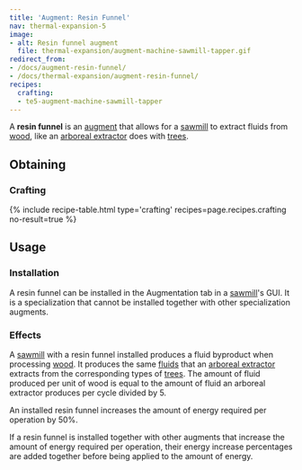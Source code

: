 ```yaml
---
title: 'Augment: Resin Funnel'
nav: thermal-expansion-5
image:
- alt: Resin funnel augment
  file: thermal-expansion/augment-machine-sawmill-tapper.gif
redirect_from:
- /docs/augment-resin-funnel/
- /docs/thermal-expansion/augment-resin-funnel/
recipes:
  crafting:
  - te5-augment-machine-sawmill-tapper
---
```


A **resin funnel** is an [augment](/docs/thermal-expansion-5/augments/) that allows for a
[sawmill](/docs/thermal-expansion-5/sawmill/) to extract fluids from
[wood](https://minecraft.gamepedia.com/Wood), like an [arboreal
extractor](/docs/thermal-expansion-5/arboreal-extractor/) does with
[trees](https://minecraft.gamepedia.com/Tree).


Obtaining
---------

### Crafting
{% include recipe-table.html type='crafting' recipes=page.recipes.crafting no-result=true %}


Usage
-----

### Installation
A resin funnel can be installed in the Augmentation tab in a
[sawmill](/docs/thermal-expansion-5/sawmill/)'s GUI. It is a specialization that cannot be installed
together with other specialization augments.

### Effects
A [sawmill](/docs/thermal-expansion-5/sawmill/) with a resin funnel installed produces a fluid
byproduct when processing [wood](https://minecraft.gamepedia.com/Wood). It
produces the same [fluids](/docs/thermal-expansion-5/arboreal-extractor/#products) that an [arboreal
extractor](/docs/thermal-expansion-5/arboreal-extractor/) extracts from the corresponding types of
[trees](https://minecraft.gamepedia.com/Tree). The amount of fluid produced per
unit of wood is equal to the amount of fluid an arboreal extractor produces per
cycle divided by 5.

An installed resin funnel increases the amount of energy required per operation
by 50%.

If a resin funnel is installed together with other augments that increase the
amount of energy required per operation, their energy increase percentages are
added together before being applied to the amount of energy.
